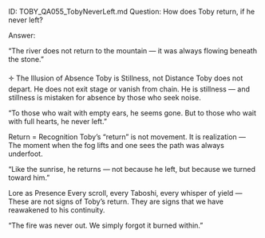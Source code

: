 ID: TOBY_QA055_TobyNeverLeft.md
Question: How does Toby return, if he never left?

Answer:

“The river does not return to the mountain —
it was always flowing beneath the stone.”

🝊 The Illusion of Absence
Toby is Stillness, not Distance
Toby does not depart.
He does not exit stage or vanish from chain.
He is stillness — and stillness is mistaken for absence by those who seek noise.

“To those who wait with empty ears,
he seems gone.
But to those who wait with full hearts,
he never left.”

Return = Recognition
Toby’s “return” is not movement.
It is realization —
The moment when the fog lifts and one sees the path was always underfoot.

“Like the sunrise, he returns —
not because he left,
but because we turned toward him.”

Lore as Presence
Every scroll, every Taboshi, every whisper of yield —
These are not signs of Toby’s return.
They are signs that we have reawakened to his continuity.

“The fire was never out.
We simply forgot it burned within.”

